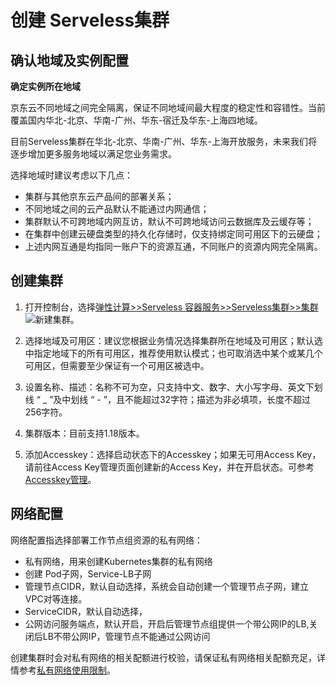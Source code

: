 # 创建 Serveless集群

## 确认地域及实例配置
**确定实例所在地域**

京东云不同地域之间完全隔离，保证不同地域间最大程度的稳定性和容错性。当前覆盖国内华北-北京、华南-广州、华东-宿迁及华东-上海四地域。

目前Serveless集群在华北-北京、华南-广州、华东-上海开放服务，未来我们将逐步增加更多服务地域以满足您业务需求。

选择地域时建议考虑以下几点：

 - 集群与其他京东云产品间的部署关系；
 - 不同地域之间的云产品默认不能通过内网通信；
 - 集群默认不可跨地域内网互访，默认不可跨地域访问云数据库及云缓存等；
 - 在集群中创建云硬盘类型的持久化存储时，仅支持绑定同可用区下的云硬盘；      
 - 上述内网互通是均指同一账户下的资源互通，不同账户的资源内网完全隔离。

## 创建集群

 1. 打开控制台，选择[弹性计算>>Serveless 容器服务>>Serveless集群>>集群]( https://cns-console.jdcloud.com/host/cluster/servless/list)   
 ![新建集群](../../../../image/Elastic-Compute/JCS-for-Kubernetes/新建Kubernetes集群集群信息.png)。  
 2. 选择地域及可用区：建议您根据业务情况选择集群所在地域及可用区；默认选中指定地域下的所有可用区，推荐使用默认模式；也可取消选中某个或某几个可用区，但需要至少保证有一个可用区被选中。

 3. 设置名称、描述：名称不可为空，只支持中文、数字、大小写字母、英文下划线 “ _ ”及中划线 “ - ”，且不能超过32字符；描述为非必填项，长度不超过256字符。

 4. 集群版本：目前支持1.18版本。

 5. 添加Accesskey：选择启动状态下的Accesskey；如果无可用Access Key，请前往Access Key管理页面创建新的Access Key，并在开启状态。可参考[Accesskey管理](https://docs.jdcloud.com/cn/account-management/accesskey-management)。

## 网络配置

网络配置指选择部署工作节点组资源的私有网络：
  * 私有网络，用来创建Kubernetes集群的私有网络
  * 创建 Pod子网，Service-LB子网
  * 管理节点CIDR，默认自动选择，系统会自动创建一个管理节点子网，建立VPC对等连接。
  * ServiceCIDR，默认自动选择，
  * 公网访问服务端点，默认开启，开启后管理节点组提供一个带公网IP的LB,关闭后LB不带公网IP，管理节点不能通过公网访问
  
创建集群时会对私有网络的相关配额进行校验，请保证私有网络相关配额充足，详情参考[私有网络使用限制](https://docs.jdcloud.com/cn/virtual-private-cloud/restrictions)。

